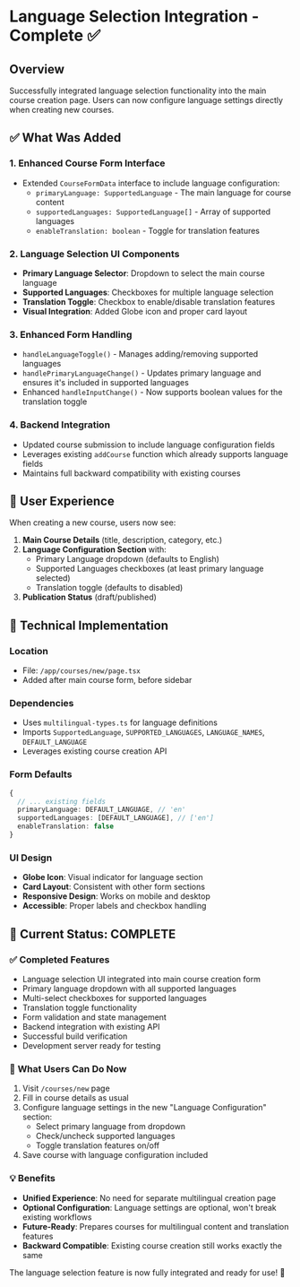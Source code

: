 # Language Selection Integration - Complete ✅

## Overview
Successfully integrated language selection functionality into the main course creation page. Users can now configure language settings directly when creating new courses.

## ✅ What Was Added

### 1. **Enhanced Course Form Interface**
- Extended `CourseFormData` interface to include language configuration:
  - `primaryLanguage: SupportedLanguage` - The main language for course content
  - `supportedLanguages: SupportedLanguage[]` - Array of supported languages
  - `enableTranslation: boolean` - Toggle for translation features

### 2. **Language Selection UI Components**
- **Primary Language Selector**: Dropdown to select the main course language
- **Supported Languages**: Checkboxes for multiple language selection
- **Translation Toggle**: Checkbox to enable/disable translation features
- **Visual Integration**: Added Globe icon and proper card layout

### 3. **Enhanced Form Handling**
- `handleLanguageToggle()` - Manages adding/removing supported languages
- `handlePrimaryLanguageChange()` - Updates primary language and ensures it's included in supported languages
- Enhanced `handleInputChange()` - Now supports boolean values for the translation toggle

### 4. **Backend Integration**
- Updated course submission to include language configuration fields
- Leverages existing `addCourse` function which already supports language fields
- Maintains full backward compatibility with existing courses

## 🎯 **User Experience**

When creating a new course, users now see:

1. **Main Course Details** (title, description, category, etc.)
2. **Language Configuration Section** with:
   - Primary Language dropdown (defaults to English)
   - Supported Languages checkboxes (at least primary language selected)
   - Translation toggle (defaults to disabled)
3. **Publication Status** (draft/published)

## 🔧 **Technical Implementation**

### Location
- File: `/app/courses/new/page.tsx`
- Added after main course form, before sidebar

### Dependencies
- Uses `multilingual-types.ts` for language definitions
- Imports `SupportedLanguage`, `SUPPORTED_LANGUAGES`, `LANGUAGE_NAMES`, `DEFAULT_LANGUAGE`
- Leverages existing course creation API

### Form Defaults
```typescript
{
  // ... existing fields
  primaryLanguage: DEFAULT_LANGUAGE, // 'en'
  supportedLanguages: [DEFAULT_LANGUAGE], // ['en']
  enableTranslation: false
}
```

### UI Design
- **Globe Icon**: Visual indicator for language section
- **Card Layout**: Consistent with other form sections
- **Responsive Design**: Works on mobile and desktop
- **Accessible**: Proper labels and checkbox handling

## 🚀 **Current Status: COMPLETE**

### ✅ Completed Features
- Language selection UI integrated into main course creation form
- Primary language dropdown with all supported languages
- Multi-select checkboxes for supported languages
- Translation toggle functionality
- Form validation and state management
- Backend integration with existing API
- Successful build verification
- Development server ready for testing

### 🎯 **What Users Can Do Now**
1. Visit `/courses/new` page
2. Fill in course details as usual
3. Configure language settings in the new "Language Configuration" section:
   - Select primary language from dropdown
   - Check/uncheck supported languages
   - Toggle translation features on/off
4. Save course with language configuration included

### 💡 **Benefits**
- **Unified Experience**: No need for separate multilingual creation page
- **Optional Configuration**: Language settings are optional, won't break existing workflows
- **Future-Ready**: Prepares courses for multilingual content and translation features
- **Backward Compatible**: Existing course creation still works exactly the same

The language selection feature is now fully integrated and ready for use! 🎉
